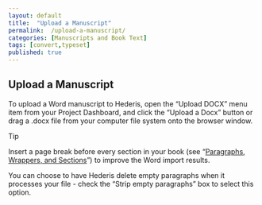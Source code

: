 ```yaml
---
layout: default
title:  "Upload a Manuscript"
permalink:  /upload-a-manuscript/
categories: [Manuscripts and Book Text]
tags: [convert,typeset]
published: true
---
```


<section data-type="chapter" class="hsecchapter" data-hederis-type="hsecchapter" id="upload-a-manuscript" data-pi-attrs="id: upload-a-manuscript; data-tags: convert,typeset;" role="doc-chapter" data-tags="convert,typeset" data-author-name=" " data-book-title=" " title="Upload a Manuscript"><h1 data-hederis-type="hblkchaptitle" class="hblkchaptitle" id="pLjc0sMFN">Upload a Manuscript</h1><p class="hblkp" data-hederis-type="hblkp" id="ptptjzT9j">To upload a Word manuscript to Hederis, open the &#8220;Upload DOCX&#8221; menu item from your Project Dashboard, and click the &#8220;Upload a Docx&#8221; button or drag a .docx file from your computer file system onto the browser window.</p><aside class="hwprbox box" data-hederis-type="hwprbox" id="p8VAnPLSt" data-type="sidebar"><p class="hblktype" data-hederis-type="hblktype" id="p5tldXMOJ">Tip</p><p class="hblkp" data-hederis-type="hblkp" id="pujLQRevz">Insert a page break before every section in your book (see &#8220;<a href="{% post_url 2020-07-28-11-ParagraphsWrappersSectionsandInlines %}" data-hederis-type="hspana" id="pudJcwxPx"><span class="Hyperlink" data-hederis-type="hspnspan" id="p26c6sjxf">Paragraphs, Wrappers, and Sections</span></a>&#8221;) to improve the Word import results.</p></aside><p class="hblkp" data-hederis-type="hblkp" id="prdXrC5g7">You can choose to have Hederis delete empty paragraphs when it processes your file - check the &#8220;Strip empty paragraphs&#8221; box to select this option.</p></section>